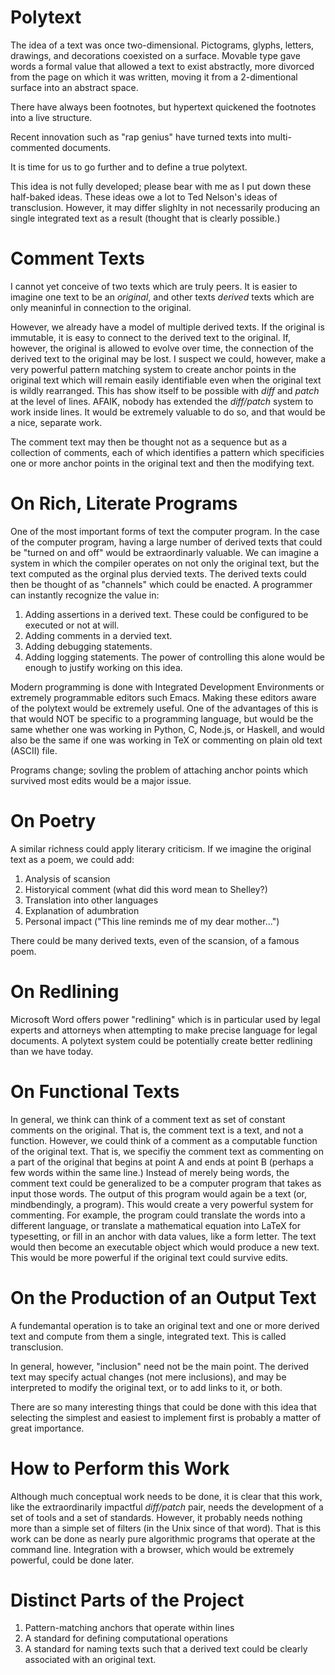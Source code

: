 # Polytext

The idea of a text was once two-dimensional. Pictograms, glyphs, letters, drawings, and decorations coexisted on a surface.
Movable type gave words a formal value that allowed a text to exist abstractly, more divorced from the page on which it was written,
moving it from a 2-dimentional surface into an abstract space.

There have always been footnotes, but hypertext quickened the footnotes into a live structure.

Recent innovation such as "rap genius" have turned texts into multi-commented documents.

It is time for us to go further and to define a true polytext.

This idea is not fully developed; please bear with me as I put down these half-baked ideas. These ideas owe a lot to 
Ted Nelson's ideas of transclusion. However, it may differ slighlty in not necessarily producing an single integrated
text as a result (thought that is clearly possible.)

# Comment Texts

I cannot yet conceive of two texts which are truly peers. It is easier to imagine one text to be an *original*, and 
other texts *derived* texts which are only meaninful in connection to the original.

However, we already have a model of multiple derived texts. If the original is immutable, it is easy to 
connect to the derived text to the original. If, however, the original is allowed to evolve over time,
the connection of the derived text to the original may be lost. I suspect we could, however, make a very
powerful pattern matching system to create anchor points in the original text which will remain easily identifiable
even when the original text is wildly rearranged. This has show itself to be possible with *diff* and *patch* at
the level of lines. AFAIK, nobody has extended the *diff/patch* system to work inside lines. It would be 
extremely valuable to do so, and that would be a nice, separate work.

The comment text may then be thought not as a sequence but as a collection of comments, each of which 
identifies a pattern which specificies one or more anchor points in the original text and then the modifying text.

# On Rich, Literate Programs

One of the most important forms of text the computer program. In the case of the computer program,
having a large number of derived texts that could be "turned on and off" would be extraordinarly valuable.
We can imagine a system in which the compiler operates on not only the original text, but the text
computed as the orginal plus dervied texts. The derived texts could then be thought of as "channels" which
could be enacted. A programmer can instantly recognize the value in:
1. Adding assertions in a derived text. These could be configured to be executed or not at will.
2. Adding comments in a dervied text.
3. Adding debugging statements.
4. Adding logging statements.
The power of controlling this alone would be enough to justify working on this idea.

Modern programming is done with Integrated Development Environments or extremely programmable
editors such Emacs. Making these editors aware of the polytext would be extremely useful.
One of the advantages of this is that would NOT be specific to a programming language, but would
be the same whether one was working in Python, C, Node.js, or Haskell, and would also be the 
same if one was working in TeX or commenting on plain old text (ASCII) file.

Programs change; sovling the problem of attaching anchor points which survived most
edits would be a major issue.

# On Poetry

A similar richness could apply literary criticism. If we imagine the original text as 
a poem, we could add:
1. Analysis of scansion
2. Historyical comment (what did this word mean to Shelley?)
3. Translation into other languages
4. Explanation of adumbration
5. Personal impact ("This line reminds me of my dear mother...")

There could be many derived texts, even of the scansion, of a famous poem.

# On Redlining

Microsoft Word offers power "redlining" which is in particular used by legal experts and 
attorneys when attempting to make precise language for legal documents. A polytext system
could be potentially create better redlining than we have today.

# On Functional Texts

In general, we think can think of a comment text as set of constant comments on the original. That is,
the comment text is a text, and not a function. However, we could think of a comment as a computable function
of the original text. That is, we specifiy the comment text as commenting on a part of the original that
begins at point A and ends at point B (perhaps a few words within the same line.) Instead of merely 
being words, the comment text could be generalized to be a computer program that takes as input those 
words. The output of this program would again be a text (or, mindbendingly, a program).
This would create a very powerful system for commenting. For example, the program could translate the words
into a different language, or translate a mathematical equation into LaTeX for typesetting, or fill in 
an anchor with data values, like a form letter.  The text would then become an executable object which
would produce a new text. This would be more powerful if the original text could survive edits.

# On the Production of an Output Text

A fundemantal operation is to take an original text and one or more derived text and compute 
from them a single, integrated text. This is called transclusion.

In general, however, "inclusion" need not be the main point. The derived text may specify
actual changes (not mere inclusions), and may be interpreted to modify the original text,
or to add links to it, or both. 

There are so many interesting things that could be done with this idea that selecting
the simplest and easiest to implement first is probably a matter of great importance.

# How to Perform this Work

Although much conceptual work needs to be done, it is clear that this work, like the extraordinarily
impactful *diff/patch* pair, needs the development of a set of tools and a set of standards. However,
it probably needs nothing more than a simple set of filters (in the Unix since of that word). That is
this work can be done as nearly pure algorithmic programs that operate at the command line. 
Integration with a browser, which would be extremely powerful, could be done later.

# Distinct Parts of the Project

1. Pattern-matching anchors that operate within lines
2. A standard for defining computational operations
3. A standard for naming texts such that a derived text could be clearly associated with an original text.

